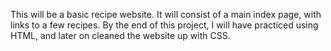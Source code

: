 This will be a basic recipe website. It will consist of a main index page, with links to a few recipes. By the end of this project, I will have practiced using HTML, and later on cleaned the website up with CSS.